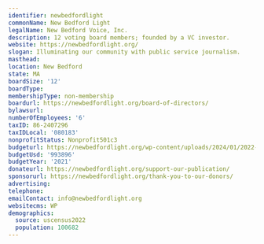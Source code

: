 ```yaml
---
identifier: newbedfordlight
commonName: New Bedford Light
legalName: New Bedford Voice, Inc.
description: 12 voting board members; founded by a VC investor.
website: https://newbedfordlight.org/
slogan: Illuminating our community with public service journalism.
masthead:
location: New Bedford
state: MA
boardSize: '12'
boardType:
membershipType: non-membership
boardurl: https://newbedfordlight.org/board-of-directors/
bylawsurl:
numberOfEmployees: '6'
taxID: 86-2407296
taxIDLocal: '080183'
nonprofitStatus: Nonprofit501c3
budgeturl: https://newbedfordlight.org/wp-content/uploads/2024/01/2022-Audited-Financial-Statements-New-Bedford-Light-Inc.pdf
budgetUsd: '993896'
budgetYear: '2021'
donateurl: https://newbedfordlight.org/support-our-publication/
sponsorurl: https://newbedfordlight.org/thank-you-to-our-donors/
advertising:
telephone:
emailContact: info@newbedfordlight.org
websitecms: WP
demographics:
  source: uscensus2022
  population: 100682
---
```


